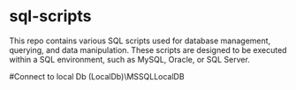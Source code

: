 # sql-scripts
This repo contains various SQL scripts used for database management, querying, and data manipulation. These scripts are designed to be executed within a SQL environment, such as MySQL, Oracle, or SQL Server.

#Connect to local Db
(LocalDb)\MSSQLLocalDB
